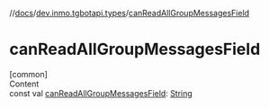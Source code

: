 //[docs](../../index.md)/[dev.inmo.tgbotapi.types](index.md)/[canReadAllGroupMessagesField](can-read-all-group-messages-field.md)



# canReadAllGroupMessagesField  
[common]  
Content  
const val [canReadAllGroupMessagesField](can-read-all-group-messages-field.md): [String](https://kotlinlang.org/api/latest/jvm/stdlib/kotlin/-string/index.html)  



